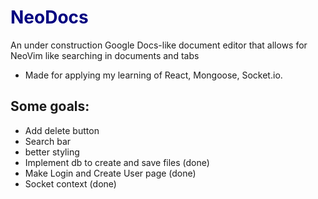 # <span style="color:navy"> NeoDocs </span>
An under construction Google Docs-like document editor that allows for NeoVim like searching in documents and tabs

* Made for applying my learning of React, Mongoose, Socket.io.

## Some goals:

* Add delete button 
* Search bar
* better styling
* Implement db to create and save files (done)
* Make Login and Create User page (done)
* Socket context (done)
